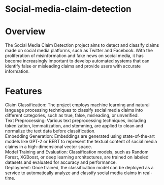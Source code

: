 # Social-media-claim-detection
# Overview
The Social Media Claim Detection project aims to detect and classify claims made on social media platforms, such as Twitter and Facebook. With the proliferation of misinformation and fake news on social media, it has become increasingly important to develop automated systems that can identify false or misleading claims and provide users with accurate information.
# Features
Claim Classification: The project employs machine learning and natural language processing techniques to classify social media claims into different categories, such as true, false, misleading, or unverified. <br>
Text Preprocessing: Various text preprocessing techniques, including tokenization, lemmatization, and stemming, are applied to clean and normalize the text data before classification. <br>
Embedding Generation: Embeddings are generated using state-of-the-art models like GPT-2 or BERT to represent the textual content of social media claims in a high-dimensional vector space. <br>
Model Training and Evaluation: Classification models, such as Random Forest, XGBoost, or deep learning architectures, are trained on labeled datasets and evaluated for accuracy and performance. <br>
Deployment: Once trained, the classification model can be deployed as a service to automatically analyze and classify social media claims in real-time.
